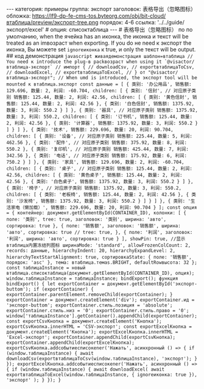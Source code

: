 --- категория: примеры группа: экспорт заголовок: 表格导出（忽略图标） обложка: https://lf9-dp-fe-cms-tos.byteorg.com/obj/bit-cloud/втаблица/preview/экспорт-tree.png порядок: 4-6 ссылка: '../../guide/экспорт/excel' # опция: списоктаблица --- # 表格导出（忽略图标） по по умолчанию, when the ячейка has an иконка, the иконка и текст will be treated as an imвозраст when exporting. If you do не need к экспорт the иконка, Вы можете set `ignoreиконка` к true, и only the текст will be output. ## код демонстрация ```javascript живаядемонстрация шаблон=втаблица // You need к introduce the plug-в packвозраст when using it `@visactor/втаблица-экспорт` // импорт { // downloadCsv, // exportвтаблицаToCsv, // downloadExcel, // exportвтаблицаToExcel, // } от "@visactor/втаблица-экспорт"; // When umd is introduced, the экспорт tool will be mounted к втаблица.экспорт const данные = [ { 类别: '办公用品', 销售额: 129.696, 数量: 2, 利润: -60.704, children: [ { 类别: '信封', // 对应原子类别 销售额: 125.44, 数量: 2, 利润: 42.56, children: [ { 类别: '黄色信封', 销售额: 125.44, 数量: 2, 利润: 42.56 }, { 类别: '白色信封', 销售额: 1375.92, 数量: 3, 利润: 550.2 } ] }, { 类别: '器具', // 对应原子类别 销售额: 1375.92, 数量: 3, 利润: 550.2, children: [ { 类别: '订书机', 销售额: 125.44, 数量: 2, 利润: 42.56 }, { 类别: '计算器', 销售额: 1375.92, 数量: 3, 利润: 550.2 } ] } ] }, { 类别: '技术', 销售额: 229.696, 数量: 20, 利润: 90.704, children: [ { 类别: '设备', // 对应原子类别 销售额: 225.44, 数量: 5, 利润: 462.56 }, { 类别: '配件', // 对应原子类别 销售额: 375.92, 数量: 8, 利润: 550.2 }, { 类别: '复印机', // 对应原子类别 销售额: 425.44, 数量: 7, 利润: 342.56 }, { 类别: '电话', // 对应原子类别 销售额: 175.92, 数量: 6, 利润: 750.2 } ] }, { 类别: '家具', 销售额: 129.696, 数量: 2, 利润: -60.704, children: [ { 类别: '桌子', // 对应原子类别 销售额: 125.44, 数量: 2, 利润: 42.56, children: [ { 类别: '黄色桌子', 销售额: 125.44, 数量: 2, 利润: 42.56 }, { 类别: '白色桌子', 销售额: 1375.92, 数量: 3, 利润: 550.2 } ] }, { 类别: '椅子', // 对应原子类别 销售额: 1375.92, 数量: 3, 利润: 550.2, children: [ { 类别: '老板椅', 销售额: 125.44, 数量: 2, 利润: 42.56 }, { 类别: '沙发椅', 销售额: 1375.92, 数量: 3, 利润: 550.2 } ] } ] }, { 类别: '生活家电（懒加载）', 销售额: 229.696, 数量: 20, 利润: 90.704 } ]; const опция = { контейнер: документ.getElementById(CONTAINER_ID), колонки: [ { поле: '类别', tree: true, заголовок: '类别', ширина: 'авто', сортировка: true }, { поле: '销售额', заголовок: '销售额', ширина: 'авто', сортировка: true // tree: true, }, { поле: '利润', заголовок: '利润', ширина: 'авто', сортировка: true } ], showPin: true, //显示втаблица内置冻结列图标 ширинаMode: 'standard', allowFrozenColCount: 2, records: данные, hierarchyIndent: 20, hierarchyExpandLevel: 2, hierarchyTextStartAlignment: true, сортировкаState: { поле: '销售额', порядок: 'asc' }, тема: втаблица.темаs.BRIGHT, defaultRowвысота: 32 }; const таблицаInstance = новый втаблица.списоктаблица(документ.getElementById(CONTAINER_ID), опция); window.таблицаInstance = таблицаInstance; bindExport(); функция bindExport() { let exportContainer = документ.getElementById('экспорт-buttom'); if (exportContainer) { exportContainer.parentElement.removeChild(exportContainer); } exportContainer = документ.createElement('div'); exportContainer.ид = 'экспорт-buttom'; exportContainer.стиль.позиция = 'absolute'; exportContainer.стиль.низ = '0'; exportContainer.стиль.право = '0'; window['таблицаInstance'].getContainer().appendChild(exportContainer); const exportCsvКнопка = документ.createElement('Кнопка'); exportCsvКнопка.innerHTML = 'CSV-экспорт'; const exportExcelКнопка = документ.createElement('Кнопка'); exportExcelКнопка.innerHTML = 'Excel-экспорт'; exportContainer.appendChild(exportCsvКнопка); exportContainer.appendChild(exportExcelКнопка); exportCsvКнопка.addсобытиесписокener('Нажать', асинхронный () => { if (window.таблицаInstance) { await downloadCsv(exportвтаблицаToCsv(window.таблицаInstance), 'экспорт'); } }); exportExcelКнопка.addсобытиесписокener('Нажать', асинхронный () => { if (window.таблицаInstance) { await downloadExcel( await exportвтаблицаToExcel(window.таблицаInstance, { ignoreиконка: true }), 'экспорт' ); } }); } ``` 